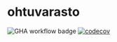 # ohtuvarasto

![GHA workflow badge](https://github.com/palolaj/ohtuvarasto/workflows/CI/badge.svg)
[![codecov](https://codecov.io/github/palolaj/ohtuvarasto/graph/badge.svg?token=RIHY3P4BDO)](https://codecov.io/github/palolaj/ohtuvarasto)

